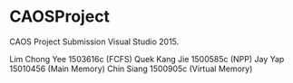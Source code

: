 # CAOSProject
CAOS Project Submission
Visual Studio 2015.

Lim Chong Yee 1503616c (FCFS)
Quek Kang Jie 1500585c (NPP)
Jay Yap 15010456 (Main Memory)
Chin Siang 1500905c (Virtual Memory)
